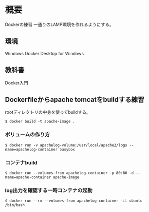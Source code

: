 # 概要

Dockerの練習
一通りのLAMP環境を作れるようにする。

## 環境

Windows
Docker Desktop for Windows

## 教科書

Docker入門

## Dockerfileからapache tomcatをbuildする練習

rootディレクトリの中身を使ってbuildする。

```
$ docker build -t apache-image .
```

### ボリュームの作り方

```
$ docker run -v apachelog-volume:/usr/local/apache2/logs --name=apachelog-container busybox
```

### コンテナbuild

```
$ docker run --volumes-from apachelog-container -p 80:80 -d --name=apache-container apache-image
```

### log出力を確認する一時コンテナの起動

```
$ docker run --rm --volumes-from apachelog-container -it ubuntu /bin/bash
```